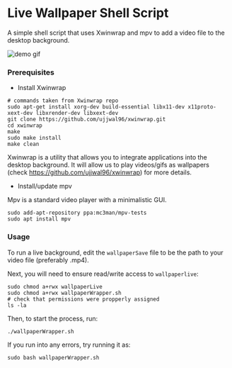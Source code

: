 # Live Wallpaper Shell Script

A simple shell script that uses Xwinwrap and mpv to add a video file to the desktop background. 

![demo gif](https://github.com/calvang/live-wall/blob/demo/demo.gif)

### Prerequisites

- Install Xwinwrap

```
# commands taken from Xwinwrap repo
sudo apt-get install xorg-dev build-essential libx11-dev x11proto-xext-dev libxrender-dev libxext-dev
git clone https://github.com/ujjwal96/xwinwrap.git
cd xwinwrap
make
sudo make install
make clean
```

Xwinwrap is a utility that allows you to integrate applications into the desktop background. It will allow us to play videos/gifs as wallpapers (check https://github.com/ujjwal96/xwinwrap) for more details.

- Install/update mpv

Mpv is a standard video player with a minimalistic GUI.

```
sudo add-apt-repository ppa:mc3man/mpv-tests
sudo apt install mpv
```

### Usage

To run a live background, edit the `wallpaperSave` file to be the path to your video file (preferably .mp4).

Next, you will need to ensure read/write access to `wallpaperlive`:

```
sudo chmod a+rwx wallpaperLive
sudo chmod a+rwx wallpaperWrapper.sh
# check that permissions were propperly assigned
ls -la
```

Then, to start the process, run:

```
./wallpaperWrapper.sh
```

If you run into any errors, try running it as:

```
sudo bash wallpaperWrapper.sh
```

